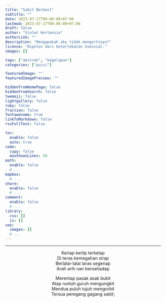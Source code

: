 ```yaml
---
title: "Sabit Berbait"
subtitle: ""
date: 2023-07-27T00:00:00+07:00
lastmod: 2023-07-27T00:00:00+07:00
draft: false
author: "Violet Hortensia"
authorLink: ""
description: "Mengapakah aku tidak mengertinya?"
license: "Dipoles dari keterlekatan esensial."
images: []

tags: ["abstrak", "kegelapan"]
categories: ["puisi"]

featuredImage: ""
featuredImagePreview: ""

hiddenFromHomePage: false
hiddenFromSearch: false
twemoji: false
lightgallery: false
ruby: false
fraction: false
fontawesome: true
linkToMarkdown: false
rssFullText: false

toc:
  enable: false
  auto: true
code:
  copy: false
  maxShownLines: 50
math:
  enable: false
  # ...
mapbox:
  # ...
share:
  enable: false
  # ...
comment:
  enable: false
  # ...
library:
  css: []
  js: []
seo:
  images: []
  # ...
---
```


<!--more-->

---

<div style="text-align:center">

<!-- 3 4 3 4 -->

Kerlap kerlip terkelap  
Di teras kemegahan sirap  
Berlalai-lalai laras segenap  
Arah arih nan bersehadap

<!-- 4 4 4 4 -->

Merentap pasak asak bukit  
Atap runtuh guruh mengungkit  
Mendua puluh tujuh mengorbit  
Tersua peregang gagang sabit;

</div>
